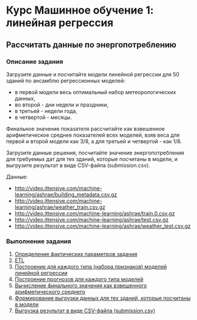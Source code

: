 # Курс Машинное обучение 1: линейная регрессия
## Рассчитать данные по энергопотреблению
### Описание задания
Загрузите данные и посчитайте модели линейной регрессии для 50 зданий по ансамблю регрессионных моделей:
* в первой модели весь оптимальный набор метеорологических данных,
* во второй - дни недели и праздники,
* в третьей - недели года,
* в четвертой - месяцы.

Финальное значение показателя рассчитайте как взвешенное арифметическое среднее показателей всех моделей, взяв веса для первой и второй модели как 3/8, а для третьей и четвертой - как 1/8.

Загрузите данные решения, посчитайте значение энергопотребления для требуемых дат для тех зданий, которые посчитаны в модели, и выгрузите результат в виде CSV-файла (submission.csv).

Данные:
* http://video.ittensive.com/machine-learning/ashrae/building_metadata.csv.gz
* http://video.ittensive.com/machine-learning/ashrae/weather_train.csv.gz
* http://video.ittensive.com/machine-learning/ashrae/train.0.csv.gz
* http://video.ittensive.com/machine-learning/ashrae/test.csv.gz
* http://video.ittensive.com/machine-learning/ashrae/weather_test.csv.gz

### Выполнение задания
1. [Определение фактических параметров задания](homework.ipynb#task_definition)
2. [ETL](homework.ipynb#etl)
3. [Построение для каждого типа (набора признаков) моделей линейной регрессии](homework.ipynb#modelling)
4. [Построение прогнозов для каждого типа моделей](homework.ipynb#prediction)
5. [Вычисление финального значения как взвешенного арифметического среднего](homework.ipynb#result)
6. [Формирование выгрузки данных для тех зданий, которые посчитаны в модели](homework.ipynb#create_submision)
7. [Выгрузка результат в виде CSV-файла (submission.csv)](homework.ipynb#save_submision)